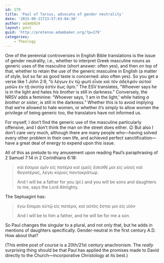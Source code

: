 ```yaml
---
id: 179
title: 'Paul of Tarsus, advocate of gender neutrality'
date: '2015-09-21T23:57:03-04:30'
author: adamb924
layout: post
guid: 'http://pretense.adambaker.org/?p=179'
categories:
    - Theology
---
```


One of the perennial controversies in English Bible translations is the issue of gender neutrality, i.e., whether to interpret Greek masculine nouns as generic uses of the masculine (short answer: often yes), and then on top of that, whether to retain the use of the generic masculine in English (a matter of style, but so far as good taste is concerned: also often yes). So you get a verse like 1 John 2:9, “ὁ λέγων ἐν τῷ φωτὶ εἶναι καὶ *τὸν ἀδελφὸν αὐτοῦ* μισῶν ἐν τῇ σκοτίᾳ ἐστὶν ἕως ἄρτι.” The ESV translates, “Whoever says he is in the light and hates *his brother* is still in darkness.” Conversely, the NRSV adds a feminine: “Whoever says, ‘I am in the light,’ while hating *a brother or sister*, is still in the darkness.” Whether this is to avoid implying that we’re allowed to hate women, or whether it’s simply to allow women the privilege of being generic too, the translators have not informed us.

For myself, I don’t find the generic use of the masculine particularly offensive, and I don’t think the man on the street does either. 😉 But also I don’t care very much, although there are many people who—having solved every other problem in their own life, and achieved perfect sanctification—have a great deal of energy to expend upon this issue.

All of this as prelude to my amusement upon reading Paul’s paraphrasing of 2 Samuel 7:14 in 2 Corinthians 6:18:

> καὶ *ἔσομαι ὑμῖν εἰς πατέρα καὶ ὑμεῖς ἔσεσθέ μοι εἰς υἱοὺς* καὶ θυγατέρας, λέγει κύριος παντοκράτωρ.
> 
> And I will be a father for you (pl.) and you will be sons and daughters to me, says the Lord Almighty.

The Septuagint has:

> ἐγὼ ἔσομαι αὐτῷ εἰς πατέρα, καὶ αὐτὸς ἔσται μοι εἰς υἱόν·
> 
> And I will be to him a father, and he will be for me a son.

So Paul changes the singular to a plural, and not only that, but he adds in mentions of daughters specifically. Gender-neutral in the first century A.D. How about that?

(This entire post of course is a 20th/21st century anachronism. The *really* surprising thing should be that Paul has applied the promises made to David directly to the Church—incorporative Christology at its best.)